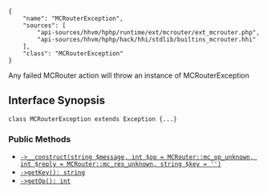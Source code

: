 ``` yamlmeta
{
    "name": "MCRouterException",
    "sources": [
        "api-sources/hhvm/hphp/runtime/ext/mcrouter/ext_mcrouter.php",
        "api-sources/hhvm/hphp/hack/hhi/stdlib/builtins_mcrouter.hhi"
    ],
    "class": "MCRouterException"
}
```




Any failed MCRouter action will throw an
instance of MCRouterException




## Interface Synopsis




``` Hack
class MCRouterException extends Exception {...}
```




### Public Methods




+ [` ->__construct(string $message, int $op = MCRouter::mc_op_unknown, int $reply = MCRouter::mc_res_unknown, string $key = '') `](</hack/reference/class/MCRouterException/__construct/>)
+ [` ->getKey(): string `](</hack/reference/class/MCRouterException/getKey/>)
+ [` ->getOp(): int `](</hack/reference/class/MCRouterException/getOp/>)
<!-- HHAPIDOC -->
